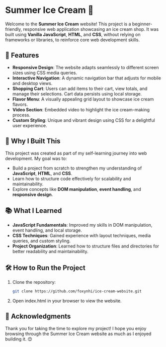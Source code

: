 # Summer Ice Cream 🍦

Welcome to the **Summer Ice Cream** website! This project is a beginner-friendly, responsive web application showcasing an ice cream shop. It was built using **Vanilla JavaScript**, **HTML**, and **CSS**, without relying on frameworks or libraries, to reinforce core web development skills.

## 🌟 Features

- **Responsive Design**: The website adapts seamlessly to different screen sizes using CSS media queries.
- **Interactive Navigation**: A dynamic navigation bar that adjusts for mobile and desktop views.
- **Shopping Cart**: Users can add items to their cart, view totals, and manage their selections. Cart data persists using local storage.
- **Flavor Menu**: A visually appealing grid layout to showcase ice cream flavors.
- **Video Section**: Embedded video to highlight the ice cream-making process.
- **Custom Styling**: Unique and vibrant design using CSS for a delightful user experience.

## 🚀 Why I Built This

This project was created as part of my self-learning journey into web development. My goal was to:

- Build a project from scratch to strengthen my understanding of **JavaScript**, **HTML**, and **CSS**.
- Learn how to structure code effectively for scalability and maintainability.
- Explore concepts like **DOM manipulation**, **event handling**, and **responsive design**.

## 📚 What I Learned

- **JavaScript Fundamentals**: Improved my skills in DOM manipulation, event handling, and local storage.
- **CSS Techniques**: Gained experience with layout techniques, media queries, and custom styling.
- **Project Organization**: Learned how to structure files and directories for better readability and maintainability.

## 🛠️ How to Run the Project

1. Clone the repository:
   ```bash
   git clone https://github.com/foxynhi/ice-cream-website.git

2. Open index.html in your browser to view the website.

## 🎉 Acknowledgments
Thank you for taking the time to explore my project! I hope you enjoy browsing through the Summer Ice Cream website as much as I enjoyed building it. 😊
